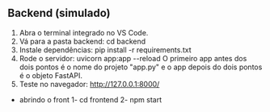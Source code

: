 Backend (simulado)
------------------

1. Abra o terminal integrado no VS Code.
2. Vá para a pasta backend:
   cd backend
3. Instale dependências:
   pip install -r requirements.txt
4. Rode o servidor:
     uvicorn app:app --reload
    O primeiro app antes dos dois pontos é o nome do projeto "app.py" e o app depois do dois pontos é o objeto FastAPI.
5. Teste no navegador:
   http://127.0.0.1:8000/
 
 - abrindo o front
 1- cd frontend
 2- npm start 
 